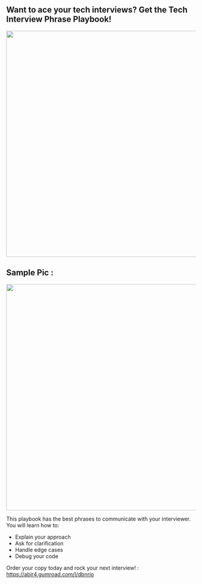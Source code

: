 ##  Want to ace your tech interviews? Get the Tech Interview Phrase Playbook!


<img src="https://github.com/mdabir1203/Cheatsheet/assets/66947064/cc97f93e-b050-4ad5-b0ad-1aa0516718ca" width="600" height="600">

## Sample Pic : 


 <img src="https://github.com/mdabir1203/Cheatsheet/assets/66947064/7b37fff4-9925-4c4e-a200-59e4bda84665" width="600" height="600">


This playbook has the best phrases to communicate with your interviewer. You will learn how to:

- Explain your approach
- Ask for clarification
- Handle edge cases
- Debug your code

Order your copy today and rock your next interview! : https://abir4.gumroad.com/l/dbnrjo

